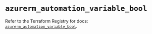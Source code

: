 # `azurerm_automation_variable_bool`

Refer to the Terraform Registry for docs: [`azurerm_automation_variable_bool`](https://registry.terraform.io/providers/hashicorp/azurerm/2.99.0/docs/resources/automation_variable_bool).

